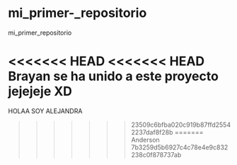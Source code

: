 mi_primer-_repositorio
======================

mi_primer_repositorio

<<<<<<< HEAD
<<<<<<< HEAD
Brayan se ha unido a este proyecto jejejeje XD
=======
HOLAA SOY ALEJANDRA
>>>>>>> 23509c6bfba020c919b87ffd25542237daf8f28b
=======
Anderson
>>>>>>> 7b3259d5b6927c4c78e4e9c832238c0f878737ab
